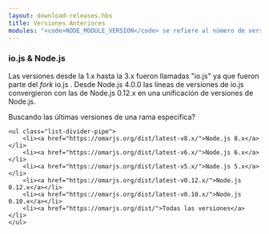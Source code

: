 ```yaml
---
layout: download-releases.hbs
title: Versiones Anteriores
modules: "<code>NODE_MODULE_VERSION</code> se refiere al número de versión ABI (application binary interface) de Node.js, usado para determinar que versiones de los binarios de los complementos en C++ pueden ser cargados sin necesidad de ser re-compilados. Este solía ser almacenado como un valor hexadecimal en versiones anteriores, pero ahora es representado como un entero."
---
```


### io.js &amp; Node.js
Las versiones desde la 1.x hasta la 3.x fueron llamadas "io.js" ya que fueron parte del _fork_ io.js . Desde Node.js 4.0.0 las líneas de versiones de io.js convergieron con las de Node.js 0.12.x en una unificación de versiones de Node.js.

<div class="highlight-box">
    Buscando las últimas versiones de una rama específica?

    <ul class="list-divider-pipe">
        <li><a href="https://omarjs.org/dist/latest-v8.x/">Node.js 8.x</a></li>
        <li><a href="https://omarjs.org/dist/latest-v6.x/">Node.js 6.x</a></li>
        <li><a href="https://omarjs.org/dist/latest-v5.x/">Node.js 5.x</a></li>
        <li><a href="https://omarjs.org/dist/latest-v0.12.x/">Node.js 0.12.x</a></li>
        <li><a href="https://omarjs.org/dist/latest-v0.10.x/">Node.js 0.10.x</a></li>
        <li><a href="https://omarjs.org/dist/">Todas las versiones</a></li>
    </ul>
</div>

